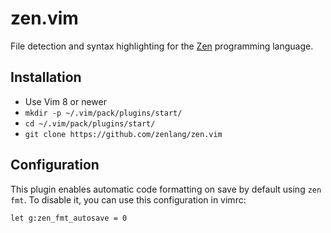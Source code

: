 # zen.vim

File detection and syntax highlighting for the
[Zen](https://zen-lang.org) programming language.

## Installation

 * Use Vim 8 or newer
 * `mkdir -p ~/.vim/pack/plugins/start/`
 * `cd ~/.vim/pack/plugins/start/`
 * `git clone https://github.com/zenlang/zen.vim`

## Configuration

This plugin enables automatic code formatting on save by default using
`zen fmt`. To disable it, you can use this configuration in vimrc:

```
let g:zen_fmt_autosave = 0
```
